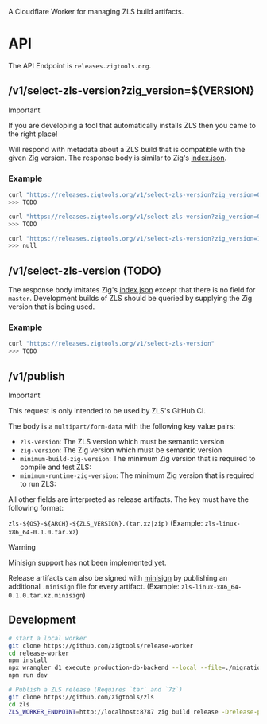A Cloudflare Worker for managing ZLS build artifacts.

# API

The API Endpoint is `releases.zigtools.org`.

## /v1/select-zls-version?zig_version=${VERSION}

> [!IMPORTANT]
> If you are developing a tool that automatically installs ZLS then you came to the right place!

Will respond with metadata about a ZLS build that is compatible with the given Zig version.
The response body is similar to Zig's [index.json](https://ziglang.org/download/index.json).

### Example

```bash
curl "https://releases.zigtools.org/v1/select-zls-version?zig_version=0.12.0"
>>> TODO
```

```bash
curl "https://releases.zigtools.org/v1/select-zls-version?zig_version=0.13.0-dev.7%2B73c6c13a" # 0.13.0-dev.7+73c6c13a
>>> TODO
```

```bash
curl "https://releases.zigtools.org/v1/select-zls-version?zig_version=1.0.0"
>>> null
```

## /v1/select-zls-version (TODO)

The response body imitates Zig's [index.json](https://ziglang.org/download/index.json) except that there is no field for `master`. Development builds of ZLS should be queried by supplying the Zig version that is being used.

### Example

```bash
curl "https://releases.zigtools.org/v1/select-zls-version"
>>> TODO
```

## /v1/publish

> [!IMPORTANT]
> This request is only intended to be used by ZLS's GitHub CI.

The body is a `multipart/form-data` with the following key value pairs:

- `zls-version`: The ZLS version which must be semantic version
- `zig-version`: The Zig version which must be semantic version
- `minimum-build-zig-version`: The minimum Zig version that is required to compile and test ZLS:
- `minimum-runtime-zig-version`: The minimum Zig version that is required to run ZLS:

All other fields are interpreted as release artifacts. The key must have the following format:

`zls-${OS}-${ARCH}-${ZLS_VERSION}.(tar.xz|zip)` (Example: `zls-linux-x86_64-0.1.0.tar.xz`)

> [!WARNING]
> Minisign support has not been implemented yet.

Release artifacts can also be signed with [minisign](https://jedisct1.github.io/minisign/) by publishing an additional `.minisign` file for every artifact. (Example: `zls-linux-x86_64-0.1.0.tar.xz.minisign`)

## Development

```bash
# start a local worker
git clone https://github.com/zigtools/release-worker
cd release-worker
npm install
npx wrangler d1 execute production-db-backend --local --file=./migrations/0000_initial.sql
npm run dev
```

```bash
# Publish a ZLS release (Requires `tar` and `7z`)
git clone https://github.com/zigtools/zls
cd zls
ZLS_WORKER_ENDPOINT=http://localhost:8787 zig build release -Drelease-publish=success --summary all
```
